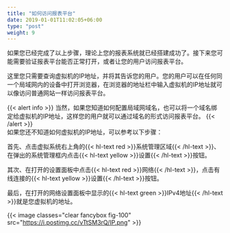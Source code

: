 ```yaml
---
title: "如何访问报表平台"
date: 2019-01-01T11:02:05+06:00
type: "post"
weight: 9
---
```


如果您已经完成了以上步骤，理论上您的报表系统就已经搭建成功了。接下来您可能需要验证报表平台能否正常打开，或者让您的用户访问报表平台。  
   
这里您只需要查询虚拟机的IP地址，并将其告诉您的用户。您的用户可以在任何同一个局域网内的设备中打开浏览器，在浏览器的地址栏中输入虚拟机的IP地址就可以像访问普通网站一样访问报表平台。  
  
{{< alert info >}} 当然，如果您知道如何配置局域网域名，也可以将一个域名绑定给虚拟机的IP地址，这样您的用户就可以通过域名的形式访问报表平台。 {{< /alert >}}
<br>
如果您还不知道如何虚拟机的IP地址，可以参考以下步骤：

首先、点击虚拟系统右上角的{{< hl-text red >}}系统管理区域{{< /hl-text >}}、在弹出的系统管理框内点击{{< hl-text yellow >}}设置{{< /hl-text >}}按钮。  

其次、在打开的设置面板中点击{{< hl-text red >}}网络{{< /hl-text >}}，点击有线连接的{{< hl-text yellow >}}设置{{< /hl-text >}}按钮。  

最后，在打开的网络设置面板中显示的{{< hl-text green >}}IPv4地址{{< /hl-text >}}就是您虚拟机的地址。  

{{< image classes="clear fancybox fig-100" src="https://i.postimg.cc/vTtSM3rQ/IP.png" >}}  
